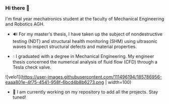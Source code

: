 ### Hi there 👋

I'm final year mechatronics student at the faculty of Mechanical Engineering and Robotics AGH.

- 🔊 For my master's thesis, I have taken up the subject of nondestructive testing (NDT) and structural health monitoring (SHM) using ultrasonic waves to inspect structural defects and material properties. 

- 💧 I graduated with a degree in Mechanical Engineering. My engineer thesis concerned the numerical analysis of fluid flow (CFD) through a Tesla check valve. 

![velo1](https://user-images.githubusercontent.com/111496194/185786956-eaaa801e-4f75-4541-958f-6bcd4b8b6273.png | width=100)


- 🔭 I am currently working on my repository to add all the projects. Stay tuned!


